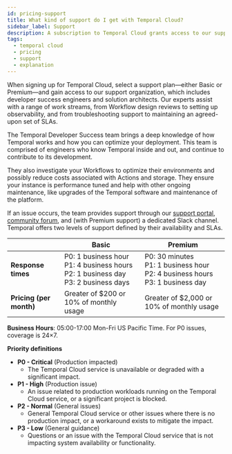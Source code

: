 ```yaml
---
id: pricing-support
title: What kind of support do I get with Temporal Cloud?
sidebar_label: Support
description: A subscription to Temporal Cloud grants access to our support team of developer success engineers and solution architects.
tags:
  - temporal cloud
  - pricing
  - support
  - explanation
---
```


When signing up for Temporal Cloud, select a support plan—either Basic or Premium—and gain access to our support organization, which includes developer success engineers and solution architects. Our experts assist with a range of work streams, from Workflow design reviews to setting up observability, and from troubleshooting support to maintaining an agreed-upon set of SLAs.

The Temporal Developer Success team brings a deep knowledge of how Temporal works and how you can optimize your deployment. This team is comprised of engineers who know Temporal inside and out, and continue to contribute to its development.

They also investigate your Workflows to optimize their environments and possibly reduce costs associated with Actions and storage. They ensure your instance is performance tuned and help with other ongoing maintenance, like upgrades of the Temporal software and maintenance of the platform.

If an issue occurs, the team provides support through our [support portal](/cloud/support-create-ticket), [community forum](https://community.temporal.io/), and (with Premium support) a dedicated Slack channel. Temporal offers two levels of support defined by their availability and SLAs.

|                         | **Basic**                                                                                      | **Premium**                                                                               |
| ----------------------- | ---------------------------------------------------------------------------------------------- | ----------------------------------------------------------------------------------------- |
| **Response times**      | P0: 1 business hour<br />P1: 4 business hours<br />P2: 1 business day<br />P3: 2 business days | P0: 30 minutes<br />P1: 1 business hour<br />P2: 4 business hours<br />P3: 1 business day |
| **Pricing (per month)** | Greater of $200 or 10% of monthly usage                                                        | Greater of $2,000 or 10% of monthly usage                                                 |

**Business Hours**: 05:00-17:00 Mon-Fri US Pacific Time.
For P0 issues, coverage is 24×7.

**Priority definitions**

- **P0 - Critical** (Production impacted)
  - The Temporal Cloud service is unavailable or degraded with a significant impact.
- **P1 - High** (Production issue)
  - An issue related to production workloads running on the Temporal Cloud service, or a significant project is blocked.
- **P2 - Normal** (General issues)
  - General Temporal Cloud service or other issues where there is no production impact, or a workaround exists to mitigate the impact.
- **P3 - Low** (General guidance)
  - Questions or an issue with the Temporal Cloud service that is not impacting system availability or functionality.
